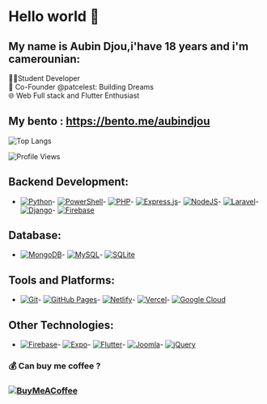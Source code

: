# Hello world 👋

## My name is Aubin Djou,i'have 18 years and i'm camerounian:

 👨‍💻Student Developer<br>
🚀 Co-Founder @patcelest: Building Dreams<br>
🌐 Web Full stack and Flutter Enthusiast<br>

   ## My bento : https://bento.me/aubindjou

![Top Langs](https://github-readme-stats.vercel.app/api/top-langs/?username=acelest&layout=compact)


![Profile Views](https://komarev.com/ghpvc/?username=acelest&color=green)



## Backend Development:
- [![Python](https://img.shields.io/badge/python-3670A0?style=for-the-badge&logo=python&logoColor=ffdd54)](https://www.python.org/)- [![PowerShell](https://img.shields.io/badge/PowerShell-%235391FE.svg?style=for-the-badge&logo=powershell&logoColor=white)](https://docs.microsoft.com/en-us/powershell/)- [![PHP](https://img.shields.io/badge/php-%23777BB4.svg?style=for-the-badge&logo=php&logoColor=white)](https://www.php.net/)- [![Express.js](https://img.shields.io/badge/express.js-%23404d59.svg?style=for-the-badge&logo=express&logoColor=%2361DAFB)](https://expressjs.com/)- [![NodeJS](https://img.shields.io/badge/node.js-6DA55F?style=for-the-badge&logo=node.js&logoColor=white)](https://nodejs.org/)- [![Laravel](https://img.shields.io/badge/laravel-%23FF2D20.svg?style=for-the-badge&logo=laravel&logoColor=white)](https://laravel.com/)- [![Django](https://img.shields.io/badge/django-%23092E20.svg?style=for-the-badge&logo=django&logoColor=white)](https://www.djangoproject.com/)- [![Firebase](https://img.shields.io/badge/firebase-%23039BE5.svg?style=for-the-badge&logo=firebase)](https://firebase.google.com/)
## Database:
- [![MongoDB](https://img.shields.io/badge/MongoDB-%234ea94b.svg?style=for-the-badge&logo=mongodb&logoColor=white)](https://www.mongodb.com/)- [![MySQL](https://img.shields.io/badge/mysql-%2300000f.svg?style=for-the-badge&logo=mysql&logoColor=white)](https://www.mysql.com/)- [![SQLite](https://img.shields.io/badge/sqlite-%2307405e.svg?style=for-the-badge&logo=sqlite&logoColor=white)](https://www.sqlite.org/index.html)
## Tools and Platforms:
- [![Git](https://img.shields.io/badge/Git-fc6d26?style=for-the-badge&logo=git&logoColor=white)](https://git-scm.com/)- [![GitHub Pages](https://img.shields.io/badge/github%20pages-121013?style=for-the-badge&logo=github&logoColor=white)](https://pages.github.com/)- [![Netlify](https://img.shields.io/badge/netlify-%23000000.svg?style=for-the-badge&logo=netlify&logoColor=#00C7B7)](https://www.netlify.com/)- [![Vercel](https://img.shields.io/badge/vercel-%23000000.svg?style=for-the-badge&logo=vercel&logoColor=white)](https://vercel.com/)- [![Google Cloud](https://img.shields.io/badge/GoogleCloud-%234285F4.svg?style=for-the-badge&logo=google-cloud&logoColor=white)](https://cloud.google.com/)
## Other Technologies:
- [![Firebase](https://img.shields.io/badge/Firebase-039BE5?style=for-the-badge&logo=Firebase&logoColor=white)](https://firebase.google.com/)- [![Expo](https://img.shields.io/badge/expo-1C1E24?style=for-the-badge&logo=expo&logoColor=#D04A37)](https://expo.dev/)- [![Flutter](https://img.shields.io/badge/Flutter-%2302569B.svg?style=for-the-badge&logo=Flutter&logoColor=white)](https://flutter.dev/)- [![Joomla](https://img.shields.io/badge/joomla-%235091CD.svg?style=for-the-badge&logo=joomla&logoColor=white)](https://www.joomla.org/)- [![jQuery](https://img.shields.io/badge/jquery-%230769AD.svg?style=for-the-badge&logo=jquery&logoColor=white)](https://jquery.com/)

### 💰 Can buy me coffee ?
### [![BuyMeACoffee](https://img.shields.io/badge/Buy%20Me%20a%20Coffee-ffdd00?style=for-the-badge&logo=buy-me-a-coffee&logoColor=black)](https://buymeacoffee.com/acelestcode) 

